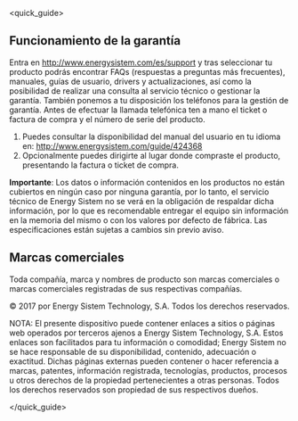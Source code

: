 <quick_guide>
## Funcionamiento de la garantía

Entra en http://www.energysistem.com/es/support y tras seleccionar tu producto podrás encontrar FAQs (respuestas a preguntas más frecuentes), manuales, guías de usuario, drivers y actualizaciones, así como la posibilidad de realizar una consulta al servicio técnico o gestionar la garantía. También ponemos a tu disposición los teléfonos para la gestión de garantía. Antes de efectuar la llamada telefónica ten a mano el ticket o factura de compra y el número de serie del producto.

1. Puedes consultar la disponibilidad del manual del usuario en tu idioma en: http://www.energysistem.com/guide/424368
2. Opcionalmente puedes dirigirte al lugar donde compraste el producto, presentando la factura o ticket de compra.

**Importante**: Los datos o información contenidos en los productos no están cubiertos en ningún caso por ninguna garantía, por lo tanto, el servicio técnico de Energy Sistem no se verá en la obligación de respaldar dicha información, por lo que es recomendable entregar el equipo sin información en la memoria del mismo o con los valores por defecto de fábrica.
Las especificaciones están sujetas a cambios sin previo aviso.


## Marcas comerciales

Toda compañía, marca y nombres de producto son marcas comerciales o marcas comerciales registradas de sus respectivas compañías.

© 2017 por Energy Sistem Technology, S.A. Todos los derechos reservados.

NOTA: El presente dispositivo puede contener enlaces a sitios o páginas web operados por terceros ajenos a Energy Sistem Technology, S.A. Estos enlaces son facilitados para tu información o comodidad; Energy Sistem no se hace responsable de su disponibilidad, contenido, adecuación o exactitud. Dichas páginas externas pueden contener o hacer referencia a marcas, patentes, información registrada, tecnologías, productos, procesos u otros derechos de la propiedad pertenecientes a otras personas. Todos los derechos reservados son propiedad de sus respectivos dueños.

</quick_guide>

